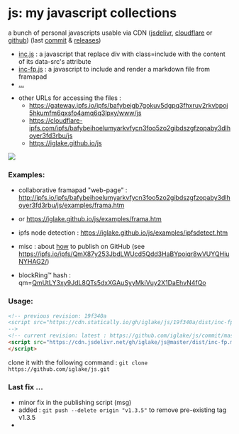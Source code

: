 # js: my javascript collections

a bunch of personal javascripts usable via CDN ([jsdelivr][jd], [cloudflare][cf] or [github][gh])
(last [commit](https://github.com/iglake/js/commit/) & [releases](https://github.com/iglake/js/releases))

 * [inc.js][1] : a javascript that replace div with class=include with the content of its data-src's attribute
 * [inc-fp.js][2] : a javascript to include and render a markdown file from framapad
 * [...](https://cdn.jsdelivr.net/gh/iglake/js@master/dist/)

[1]: https://cdn.jsdelivr.net/gh/iglake/js@master/dist/inc.js
[2]: https://cdn.jsdelivr.net/gh/iglake/js@master/dist/inc-fp.js

 * other URLs for accessing the files :
    - <https://gateway.ipfs.io/ipfs/bafybeigb7gokuv5dgpq3fhxruv2rkvbpoj5hkumfm6qxsfo4amq6q3lpxy/www/js>
    - <https://cloudflare-ipfs.com/ipfs/bafybeihoelumyarkvfycn3foo5zo2gibdszgfzopaby3dlhoyer3fd3rbu/js>
    - <https://iglake.github.io/js>

[![](https://data.jsdelivr.com/v1/package/gh/iglake/js/badge)](https://www.jsdelivr.com/package/gh/iglake/js)

### Examples:

 * collaborative framapad "web-page" : <http://ipfs.io/ipfs/bafybeihoelumyarkvfycn3foo5zo2gibdszgfzopaby3dlhoyer3fd3rbu/js/examples/frama.htm>
 *  or <https://iglake.github.io/js/examples/frama.htm>

 *  ipfs node detection : <https://iglake.github.io/js/examples/ipfsdetect.htm>

 * misc : about [how](https://www.one-tab.com/page/XuCCeOg2SkSSwTD8JzvWfw) to publish on GitHub (see <https://ipfs.io/ipfs/QmX87y253JbdLWUcd5Qdd3HaBYpoiqr8wVUYQHiuNYHAG2/>)

 * blockRing™ hash : qm=[QmUtLY3xy9JdL8QTs5dxXGAuSyyMkiVuy2X1DaEhvN4fQo](http://gateway.ipfs.io/ipfs/QmUtLY3xy9JdL8QTs5dxXGAuSyyMkiVuy2X1DaEhvN4fQo)

### Usage:

```html
<!-- previous revision: 19f340a
<script src="https://cdn.statically.io/gh/iglake/js/19f340a/dist/inc-fp.js">
-->
<!-- current revision: latest : https://github.com/iglake/js/commit/master -->
<script src="https://cdn.jsdelivr.net/gh/iglake/js@master/dist/inc-fp.min.js">
</script>
 ```

[gh]: http://github.com/iglake/
[jd]: https://www.jsdelivr.com/package/gh/iglake/js
[cf]: https://cloudflare-ipfs.com/ipfs/bafybeihoelumyarkvfycn3foo5zo2gibdszgfzopaby3dlhoyer3fd3rbu/js

clone it with the following command :
  ```git clone https://github.com/iglake/js.git```

### Last fix ...

- minor fix in the publishing script (msg)
- added : ```git push --delete origin "v1.3.5"``` to remove pre-existing tag v1.3.5
- 
